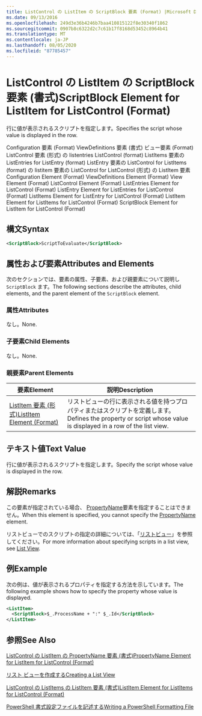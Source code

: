 ```yaml
---
title: ListControl の ListItem の ScriptBlock 要素 (Format) |Microsoft Docs
ms.date: 09/13/2016
ms.openlocfilehash: 249d3e36b4246b7baa410815122f8e30340f1862
ms.sourcegitcommit: 0907b8c6322d2c7c61b17f8168d53452c8964b41
ms.translationtype: MT
ms.contentlocale: ja-JP
ms.lasthandoff: 08/05/2020
ms.locfileid: "87785457"
---
```

# <a name="scriptblock-element-for-listitem-for-listcontrol-format"></a><span data-ttu-id="41996-102">ListControl の ListItem の ScriptBlock 要素 (書式)</span><span class="sxs-lookup"><span data-stu-id="41996-102">ScriptBlock Element for ListItem for ListControl (Format)</span></span>

<span data-ttu-id="41996-103">行に値が表示されるスクリプトを指定します。</span><span class="sxs-lookup"><span data-stu-id="41996-103">Specifies the script whose value is displayed in the row.</span></span>

<span data-ttu-id="41996-104">Configuration 要素 (Format) ViewDefinitions 要素 (書式) ビュー要素 (Format) ListControl 要素 (形式) の listentries ListControl (format) ListItems 要素の ListEntries for ListEntry (format) ListEntry 要素の ListControl for ListItems (format) の listitem 要素の ListControl for ListControl (形式) の ListItem 要素</span><span class="sxs-lookup"><span data-stu-id="41996-104">Configuration Element (Format) ViewDefinitions Element (Format) View Element (Format) ListControl Element (Format) ListEntries Element for ListControl (Format) ListEntry Element for ListEntries for ListControl (Format) ListItems Element for ListEntry for ListControl (Format) ListItem Element for ListItems for ListControl (Format) ScriptBlock Element for ListItem for ListControl (Format)</span></span>

## <a name="syntax"></a><span data-ttu-id="41996-105">構文</span><span class="sxs-lookup"><span data-stu-id="41996-105">Syntax</span></span>

```xml
<ScriptBlock>ScriptToEvaluate</ScriptBlock>
```

## <a name="attributes-and-elements"></a><span data-ttu-id="41996-106">属性および要素</span><span class="sxs-lookup"><span data-stu-id="41996-106">Attributes and Elements</span></span>

<span data-ttu-id="41996-107">次のセクションでは、要素の属性、子要素、および親要素について説明し `ScriptBlock` ます。</span><span class="sxs-lookup"><span data-stu-id="41996-107">The following sections describe the attributes, child elements, and the parent element of the `ScriptBlock` element.</span></span>

### <a name="attributes"></a><span data-ttu-id="41996-108">属性</span><span class="sxs-lookup"><span data-stu-id="41996-108">Attributes</span></span>

<span data-ttu-id="41996-109">なし。</span><span class="sxs-lookup"><span data-stu-id="41996-109">None.</span></span>

### <a name="child-elements"></a><span data-ttu-id="41996-110">子要素</span><span class="sxs-lookup"><span data-stu-id="41996-110">Child Elements</span></span>

<span data-ttu-id="41996-111">なし。</span><span class="sxs-lookup"><span data-stu-id="41996-111">None.</span></span>

### <a name="parent-elements"></a><span data-ttu-id="41996-112">親要素</span><span class="sxs-lookup"><span data-stu-id="41996-112">Parent Elements</span></span>

|<span data-ttu-id="41996-113">要素</span><span class="sxs-lookup"><span data-stu-id="41996-113">Element</span></span>|<span data-ttu-id="41996-114">説明</span><span class="sxs-lookup"><span data-stu-id="41996-114">Description</span></span>|
|-------------|-----------------|
|[<span data-ttu-id="41996-115">ListItem 要素 (形式)</span><span class="sxs-lookup"><span data-stu-id="41996-115">ListItem Element (Format)</span></span>](./listitem-element-for-listitems-for-listcontrol-format.md)|<span data-ttu-id="41996-116">リストビューの行に表示される値を持つプロパティまたはスクリプトを定義します。</span><span class="sxs-lookup"><span data-stu-id="41996-116">Defines the property or script whose value is displayed in a row of the list view.</span></span>|

## <a name="text-value"></a><span data-ttu-id="41996-117">テキスト値</span><span class="sxs-lookup"><span data-stu-id="41996-117">Text Value</span></span>

<span data-ttu-id="41996-118">行に値が表示されるスクリプトを指定します。</span><span class="sxs-lookup"><span data-stu-id="41996-118">Specify the script whose value is displayed in the row.</span></span>

## <a name="remarks"></a><span data-ttu-id="41996-119">解説</span><span class="sxs-lookup"><span data-stu-id="41996-119">Remarks</span></span>

<span data-ttu-id="41996-120">この要素が指定されている場合、 [PropertyName](./propertyname-element-for-listitem-for-listcontrol-format.md)要素を指定することはできません。</span><span class="sxs-lookup"><span data-stu-id="41996-120">When this element is specified, you cannot specify the [PropertyName](./propertyname-element-for-listitem-for-listcontrol-format.md) element.</span></span>

<span data-ttu-id="41996-121">リストビューでのスクリプトの指定の詳細については、「[リストビュー](./creating-a-list-view.md)」を参照してください。</span><span class="sxs-lookup"><span data-stu-id="41996-121">For more information about specifying scripts in a list view, see [List View](./creating-a-list-view.md).</span></span>

## <a name="example"></a><span data-ttu-id="41996-122">例</span><span class="sxs-lookup"><span data-stu-id="41996-122">Example</span></span>

<span data-ttu-id="41996-123">次の例は、値が表示されるプロパティを指定する方法を示しています。</span><span class="sxs-lookup"><span data-stu-id="41996-123">The following example shows how to specify the property whose value is displayed.</span></span>

```xml
<ListItem>
  <ScriptBlock>$_.ProcessName + ":" $_.Id</ScriptBlock>
</ListItem>

```

## <a name="see-also"></a><span data-ttu-id="41996-124">参照</span><span class="sxs-lookup"><span data-stu-id="41996-124">See Also</span></span>

[<span data-ttu-id="41996-125">ListControl の ListItem の PropertyName 要素 (書式)</span><span class="sxs-lookup"><span data-stu-id="41996-125">PropertyName Element for ListItem for ListControl (Format)</span></span>](./propertyname-element-for-listitem-for-listcontrol-format.md)

[<span data-ttu-id="41996-126">リスト ビューを作成する</span><span class="sxs-lookup"><span data-stu-id="41996-126">Creating a List View</span></span>](./creating-a-list-view.md)

[<span data-ttu-id="41996-127">ListControl の ListItems の ListItem 要素 (書式)</span><span class="sxs-lookup"><span data-stu-id="41996-127">ListItem Element for ListItems for ListControl (Format)</span></span>](./listitem-element-for-listitems-for-listcontrol-format.md)

[<span data-ttu-id="41996-128">PowerShell 書式設定ファイルを記述する</span><span class="sxs-lookup"><span data-stu-id="41996-128">Writing a PowerShell Formatting File</span></span>](./writing-a-powershell-formatting-file.md)
